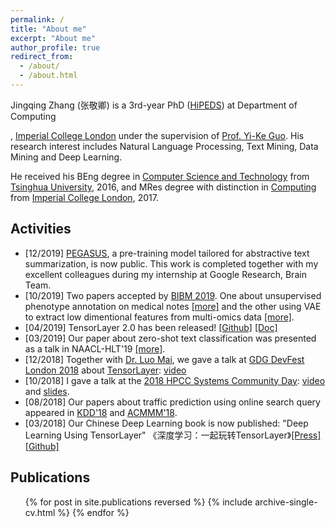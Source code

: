 ```yaml
---
permalink: /
title: "About me"
excerpt: "About me"
author_profile: true
redirect_from:
  - /about/
  - /about.html
---
```



<!---
[//]: # 
(<p>
<img src="https://jingqingz.github.io/images/jingqingzhang1.jpg" alt="Photo: Tsinghua University, Beijing, China" style="width: 49%;"/>
<img src="https://jingqingz.github.io/images/jingqingzhang2.jpg" alt="Photo: Munich, Germany" style="width: 49%;"/>
</p>)
--->


Jingqing Zhang (张敬卿) is a 3rd-year PhD
 ([HiPEDS](http://wp.doc.ic.ac.uk/hipeds/)) 
 at Department of Computing
 <!---[Data Science Institute](https://www.imperial.ac.uk/data-science/) --->
 , [Imperial College London](https://www.imperial.ac.uk/) 
 under the supervision of [Prof. Yi-Ke Guo](https://www.imperial.ac.uk/people/y.guo). 
 His research interest includes Natural Language Processing, Text Mining, Data Mining and Deep Learning. 
  <!--- Deep Learning, Machine Learning, Text Mining, Data Mining and their applications.  --->
 He received his BEng degree in [Computer Science and Technology](http://www.tsinghua.edu.cn/publish/csen/) from [Tsinghua University](http://www.tsinghua.edu.cn/publish/newthuen/), 2016, 
 and MRes degree with distinction in [Computing](http://www.imperial.ac.uk/computing/prospective-students/courses/pg/advanced-degrees/mres-in-advanced-computing/) from 
 [Imperial College London](https://www.imperial.ac.uk/), 2017.

## Activities
* \[12/2019\] [PEGASUS](/publication/2019-PEGASUS), a pre-training model tailored for abstractive text summarization, is now public. This work is completed together with my excellent colleagues during my internship at Google Research, Brain Team. 
* \[10/2019\] Two papers accepted by [BIBM 2019](https://ieeebibm.org/BIBM2019/). One about unsupervised phenotype annotation on medical notes [\[more\]](/publication/2019-BIBM-HPO) and the other using VAE to extract low dimentional features from multi-omics data [\[more\]](/publication/2019-BIBM-VAE).
* \[04/2019\] TensorLayer 2.0 has been released! [\[Github\]](https://github.com/tensorlayer/tensorlayer) [\[Doc\]](https://tensorlayer.readthedocs.io)
* \[03/2019\] Our paper about zero-shot text classification was presented as a talk in NAACL-HLT'19 [\[more\]](/publication/2019-KG4TextClass).
* \[12/2018\] Together with [Dr. Luo Mai](https://www.doc.ic.ac.uk/~lm111/), we gave a talk at [GDG DevFest London 2018](https://devfest.gdg.london/) about [TensorLayer](https://github.com/tensorlayer): [video](https://youtu.be/064_cf5JlbM?t=16282)
* \[10/2018\] I gave a talk at the [2018 HPCC Systems Community Day](https://hpccsystems.com/community/events/hpcc-systems-summit-2018): [video](https://youtu.be/smr_C4FuaXo?t=9589) and [slides](https://www.slideshare.net/hpccsystems/deep-content-learning-in-traffic-prediction-and-text-classification).
* \[08/2018\] Our papers about traffic prediction using online search query appeared in [KDD'18](/publication/2018-KDD-Traffic) and [ACMMM'18](/publication/2018-MM-Traffic). 
* \[03/2018\] Our Chinese Deep Learning book is now published: "Deep Learning Using TensorLayer" 《深度学习：一起玩转TensorLayer》[\[Press\]](http://www.broadview.com.cn/book/5059) [\[Github\]](https://github.com/tensorlayer/chinese-book)

## Publications
  <ul>{% for post in site.publications reversed %}
    {% include archive-single-cv.html %}
  {% endfor %}</ul>

